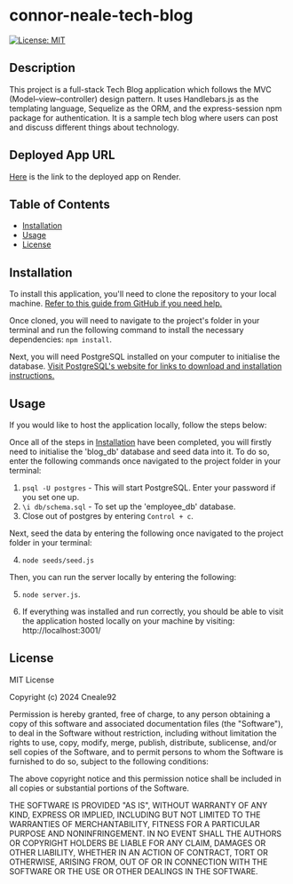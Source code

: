 # connor-neale-tech-blog
 
[![License: MIT](https://img.shields.io/badge/License-MIT-yellow.svg)](https://opensource.org/licenses/MIT)
        
## Description
            
This project is a full-stack Tech Blog application which follows the MVC (Model–view–controller) design pattern. It uses Handlebars.js as the templating language, Sequelize as the ORM, and the express-session npm package for authentication. It is a sample tech blog where users can post and discuss different things about technology.

## Deployed App URL
[Here](https://connor-neale-tech-blog.onrender.com/) is the link to the deployed app on Render.
            
## Table of Contents
            
- [Installation](#installation)
- [Usage](#usage)
- [License](#license)
            
## Installation

To install this application, you'll need to clone the repository to your local machine. [Refer to this guide from GitHub if you need help.](https://docs.github.com/en/repositories/creating-and-managing-repositories/cloning-a-repository/)

Once cloned, you will need to navigate to the project's folder in your terminal and run the following command to install the necessary dependencies: `npm install`.

Next, you will need PostgreSQL installed on your computer to initialise the database. [Visit PostgreSQL's website for links to download and installation instructions.](https://www.postgresql.org/)

            
## Usage

If you would like to host the application locally, follow the steps below:

Once all of the steps in [Installation](#installation) have been completed, you will firstly need to initialise the 'blog_db' database and seed data into it. To do so, enter the following commands once navigated to the project folder in your terminal:

1. `psql -U postgres` - This will start PostgreSQL. Enter your password if you set one up. 
2. `\i db/schema.sql` - To set up the 'employee_db' database. 
3. Close out of postgres by entering `Control + c`.

Next, seed the data by entering the following once navigated to the project folder in your terminal:

4. `node seeds/seed.js`

Then, you can run the server locally by entering the following:

5. `node server.js`.

6. If everything was installed and run correctly, you should be able to visit the application hosted locally on your machine by visiting: http://localhost:3001/
            
## License
            
MIT License

Copyright (c) 2024 Cneale92
            
Permission is hereby granted, free of charge, to any person obtaining a copy
of this software and associated documentation files (the "Software"), to deal
in the Software without restriction, including without limitation the rights
to use, copy, modify, merge, publish, distribute, sublicense, and/or sell
copies of the Software, and to permit persons to whom the Software is
furnished to do so, subject to the following conditions:
            
The above copyright notice and this permission notice shall be included in all
copies or substantial portions of the Software.
            
THE SOFTWARE IS PROVIDED "AS IS", WITHOUT WARRANTY OF ANY KIND, EXPRESS OR
IMPLIED, INCLUDING BUT NOT LIMITED TO THE WARRANTIES OF MERCHANTABILITY,
FITNESS FOR A PARTICULAR PURPOSE AND NONINFRINGEMENT. IN NO EVENT SHALL THE
AUTHORS OR COPYRIGHT HOLDERS BE LIABLE FOR ANY CLAIM, DAMAGES OR OTHER
LIABILITY, WHETHER IN AN ACTION OF CONTRACT, TORT OR OTHERWISE, ARISING FROM,
OUT OF OR IN CONNECTION WITH THE SOFTWARE OR THE USE OR OTHER DEALINGS IN THE
SOFTWARE.

